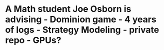 # A Math student Joe Osborn is advising  - Dominion game - 4 years of logs - Strategy Modeling - private repo - GPUs?
